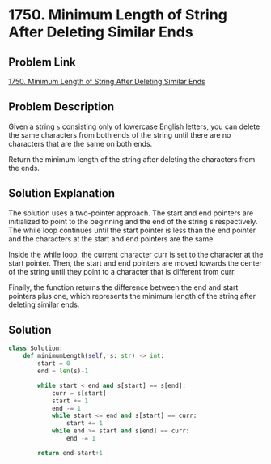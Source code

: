 # 1750. Minimum Length of String After Deleting Similar Ends

## Problem Link
[1750. Minimum Length of String After Deleting Similar Ends](https://leetcode.com/problems/minimum-length-of-string-after-deleting-similar-ends/?envType=daily-question&envId=2024-03-05)

## Problem Description
Given a string `s` consisting only of lowercase English letters, you can delete the same characters from both ends of the string until there are no characters that are the same on both ends.

Return the minimum length of the string after deleting the characters from the ends.

## Solution Explanation
The solution uses a two-pointer approach. The start and end pointers are initialized to point to the beginning and the end of the string s respectively. The while loop continues until the start pointer is less than the end pointer and the characters at the start and end pointers are the same.

Inside the while loop, the current character curr is set to the character at the start pointer. Then, the start and end pointers are moved towards the center of the string until they point to a character that is different from curr.

Finally, the function returns the difference between the end and start pointers plus one, which represents the minimum length of the string after deleting similar ends.

## Solution
```python
class Solution:
    def minimumLength(self, s: str) -> int:
        start = 0
        end = len(s)-1

        while start < end and s[start] == s[end]:
            curr = s[start]
            start += 1
            end -= 1
            while start <= end and s[start] == curr:
                start += 1
            while end >= start and s[end] == curr:
                end -= 1

        return end-start+1
